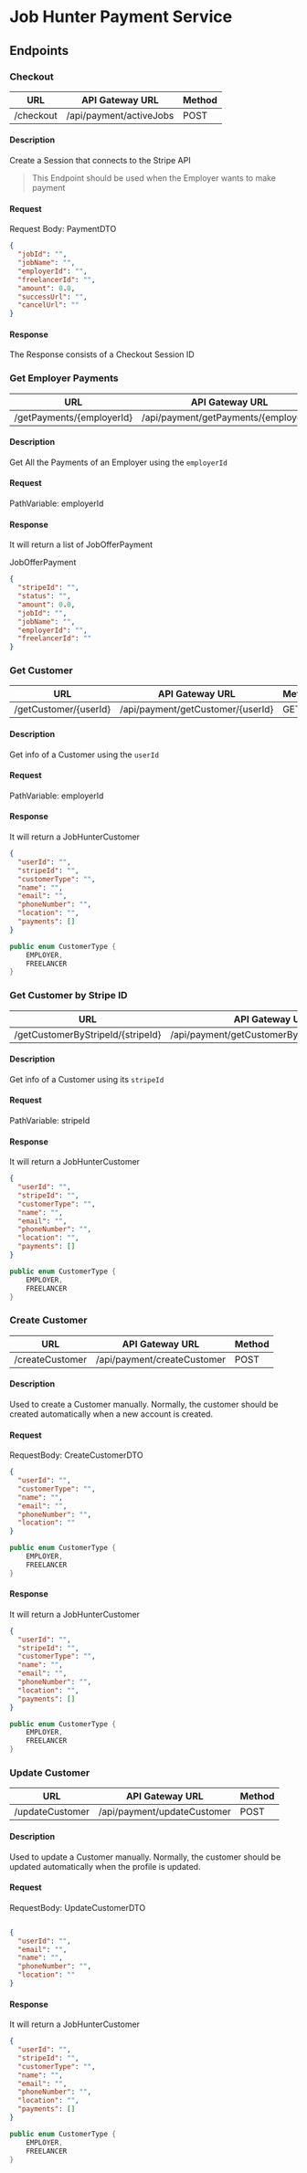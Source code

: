 # Job Hunter Payment Service

## Endpoints

### Checkout

| URL | API Gateway URL | Method |
| ------ | ------ | ------ |
| /checkout | /api/payment/activeJobs | POST |

#### Description

Create a Session that connects to the Stripe API

> This Endpoint should be used when the Employer wants to make payment

#### Request

Request Body: PaymentDTO

```json
{
  "jobId": "",
  "jobName": "",
  "employerId": "",
  "freelancerId": "",
  "amount": 0.0,
  "successUrl": "",
  "cancelUrl": ""
}
```

#### Response

The Response consists of a Checkout Session ID

### Get Employer Payments

| URL | API Gateway URL | Method |
| ------ | ------ | ------ |
| /getPayments/{employerId} | /api/payment/getPayments/{employerId} | GET |

#### Description

Get All the Payments of an Employer using the `employerId`

#### Request

PathVariable: employerId

#### Response

It will return a list of JobOfferPayment

JobOfferPayment

```json
{
  "stripeId": "",
  "status": "",
  "amount": 0.0,
  "jobId": "",
  "jobName": "",
  "employerId": "",
  "freelancerId": ""
}
```

### Get Customer

| URL | API Gateway URL | Method |
| ------ | ------ | ------ |
| /getCustomer/{userId} | /api/payment/getCustomer/{userId} | GET |

#### Description

Get info of a Customer using the `userId`

#### Request

PathVariable: employerId

#### Response

It will return a JobHunterCustomer

```json
{
  "userId": "",
  "stripeId": "",
  "customerType": "",
  "name": "",
  "email": "",
  "phoneNumber": "",
  "location": "",
  "payments": []
}
```

```java
public enum CustomerType {
    EMPLOYER,
    FREELANCER
}
```

### Get Customer by Stripe ID

| URL | API Gateway URL | Method |
| ------ | ------ | ------ |
| /getCustomerByStripeId/{stripeId} | /api/payment/getCustomerByStripeId/{stripeId} | GET |

#### Description

Get info of a Customer using its `stripeId`

#### Request

PathVariable: stripeId

#### Response

It will return a JobHunterCustomer

```json
{
  "userId": "",
  "stripeId": "",
  "customerType": "",
  "name": "",
  "email": "",
  "phoneNumber": "",
  "location": "",
  "payments": []
}
```

```java
public enum CustomerType {
    EMPLOYER,
    FREELANCER
}
```

### Create Customer

| URL | API Gateway URL | Method |
| ------ | ------ | ------ |
| /createCustomer | /api/payment/createCustomer | POST |

#### Description

Used to create a Customer manually. Normally, the customer should be created automatically when a new account is
created.

#### Request

RequestBody: CreateCustomerDTO

```json
{
  "userId": "",
  "customerType": "",
  "name": "",
  "email": "",
  "phoneNumber": "",
  "location": ""
}
```

```java
public enum CustomerType {
    EMPLOYER,
    FREELANCER
}
```

#### Response

It will return a JobHunterCustomer

```json
{
  "userId": "",
  "stripeId": "",
  "customerType": "",
  "name": "",
  "email": "",
  "phoneNumber": "",
  "location": "",
  "payments": []
}
```

```java
public enum CustomerType {
    EMPLOYER,
    FREELANCER
}
```

### Update Customer

| URL | API Gateway URL | Method |
| ------ | ------ | ------ |
| /updateCustomer | /api/payment/updateCustomer | POST |

#### Description

Used to update a Customer manually. Normally, the customer should be updated automatically when the profile is updated.

#### Request

RequestBody: UpdateCustomerDTO

```json

{
  "userId": "",
  "email": "",
  "name": "",
  "phoneNumber": "",
  "location": ""
}
```

#### Response

It will return a JobHunterCustomer

```json
{
  "userId": "",
  "stripeId": "",
  "customerType": "",
  "name": "",
  "email": "",
  "phoneNumber": "",
  "location": "",
  "payments": []
}
```

```java
public enum CustomerType {
    EMPLOYER,
    FREELANCER
}
```